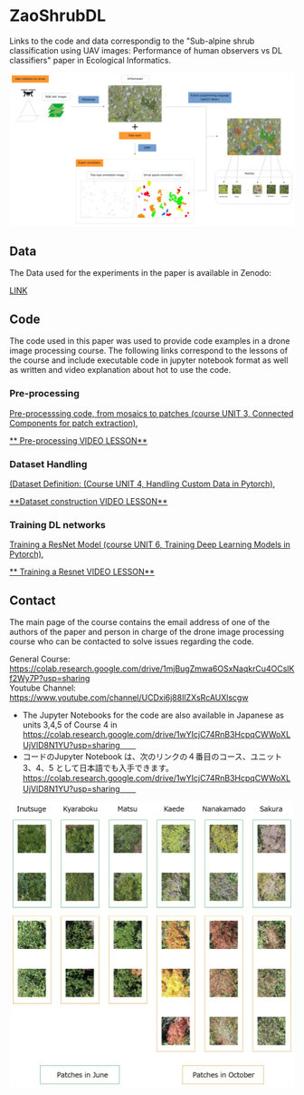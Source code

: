 # ZaoShrubDL
Links to the code and data correspondig to the "Sub-alpine shrub classification using UAV images: Performance of human observers vs DL classifiers" paper in Ecological Informatics.

![Overview](overview.png)

## Data

The Data used for the experiments in the paper is available in Zenodo:

[LINK](https://zenodo.org/record/8266948)

## Code

The code used in this paper was used to provide code examples in a drone image processing course. The following links correspond to the lessons of the course and include executable code in jupyter notebook format as well as written and video explanation about hot to use the code.

### Pre-processing 

[Pre-processsing code, from mosaics to patches (course UNIT 3, Connected Components for patch extraction)](https://colab.research.google.com/drive/18dMeSaJL22G_26FHrmIbz8n5plhe8mOZ?usp=sharing), 

[\*\* Pre-processing VIDEO  LESSON\*\*](https://www.youtube.com/playlist?list=PLfZpLxnJ0nUeK8KwoB1CpJPazJMnO6GZM)

### Dataset Handling
 
[(Dataset Definition: (Course UNIT 4, Handling Custom Data in Pytorch)](https://colab.research.google.com/drive/1zkdVQMv7YCBExHMJ1qCdrCba7Z1jsEi8?usp=sharing), 

[\*\*Dataset construction VIDEO  LESSON\*\*](https://www.youtube.com/watch?v=AtyxMuWr5OE&list=PLfZpLxnJ0nUfKAXQhZiIV-pLCudf50-Lg)

### Training DL networks

[Training a ResNet Model (course UNIT 6, Training Deep Learning Models in Pytorch)](https://colab.research.google.com/drive/17ARJbWw2h1X5rQNEkh7n7oXXA9Bvb2P9?usp=sharing),

[\*\* Training a Resnet VIDEO  LESSON\*\*](https://www.youtube.com/playlist?list=PLfZpLxnJ0nUfd1_rxYBoWXRC2dKDQGA_k)

## Contact

The main page of the course contains the email address of one of the authors of the paper and person in charge of the drone image processing course who can be contacted to solve issues regarding the code.

General Course: https://colab.research.google.com/drive/1mjBugZmwa6OSxNaqkrCu4OCslKf2Wy7P?usp=sharing  
Youtube Channel: https://www.youtube.com/channel/UCDxi6j88IlZXsRcAUXlscgw

* The Jupyter Notebooks for the code are also available in Japanese as units 3,4,5 of Course 4 in https://colab.research.google.com/drive/1wYIcjC74RnB3HcpqCWWoXLUjVlD8N1YU?usp=sharing　　
*  コードのJupyter Notebook は、次のリンクの４番目のコース、ユニット 3、4、5 として日本語でも入手できます。https://colab.research.google.com/drive/1wYIcjC74RnB3HcpqCWWoXLUjVlD8N1YU?usp=sharing　　

![examples](classExamples.png)

